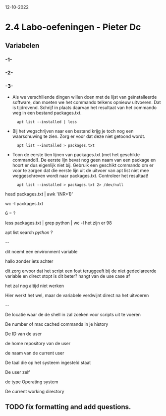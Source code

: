12-10-2022

# 2.4 Labo-oefeningen - Pieter Dc

## Variabelen

### -1-


### -2-

### -3-

- Als we verschillende dingen willen doen met de lijst van geïnstalleerde software, dan moeten we het commando telkens opnieuw uitvoeren. Dat is tijdrovend. Schrijf in plaats daarvan het resultaat van het commando weg in een bestand packages.txt.
    
        apt list --installed | less

- Bij het wegschrijven naar een bestand krijg je toch nog een waarschuwing te zien. Zorg er voor dat deze niet getoond wordt.
    
        apt list --installed > packages.txt

- Toon de eerste tien lijnen van packages.txt (met het geschikte commando!). De eerste lijn bevat nog geen naam van een package en hoort er dus eigenlijk niet bij. Gebruik een geschikt commando om er voor te zorgen dat die eerste lijn uit de uitvoer van apt list niet mee weggeschreven wordt naar packages.txt. Controleer het resultaat!

        apt list --installed > packages.txt 2> /dev/null


head packages.txt | awk '(NR>1)'

wc -l packages.txt

6 = ?

less packages.txt | grep python | wc -l
het zijn er 98

apt list search *python*  ?


--

dit noemt een environment variable

hallo zonder iets achter

dit zorg ervoor dat het script een fout teruggeeft bij de niet gedeclareerde variable en direct stopt
is dit beter? hangt van de use case af 

het zal nog altijd niet werken

Hier werkt het wel, maar de variabele verdwijnt direct na het uitvoeren

--


De locatie waar de de shell in zal zoeken voor scripts uit te voeren

De number of max cached commands in je history

De ID van de user

de home repository van de user

de naam van de current user

De taal die op het systeem ingesteld staat

De user zelf

de type Operating system

De current working directory


## TODO fix formatting and add questions.
